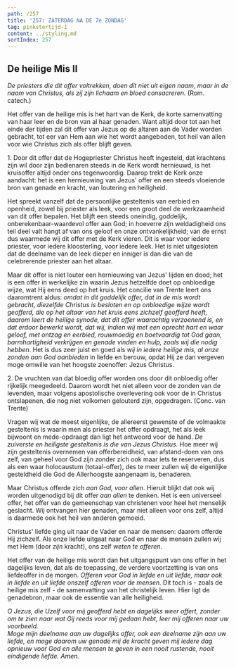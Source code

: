 ```yaml
---
path: /257
title: '257: ZATERDAG NA DE 7e ZONDAG'
tag: pinkstertijd-1
content: ../styling.md
sortIndex: 257
---
```


## De heilige Mis II

_De priesters die dit offer voltrekken, doen dit niet uit eigen naam, maar in de naam van Christus, als zij zijn lichaam en bloed consacreren._ (Rom. catech.)

Het offer van de heilige mis is het hart van de Kerk, de korte samenvatting van haar leer en de bron van al haar genaden. Want altijd door tot aan het einde der tijden zal dit offer van Jezus op de altaren aan de Vader worden gebracht, tot eer van Hem aan wie het wordt aangeboden, tot heil van allen voor wie Christus zich als offer blijft geven.

1\. Door dit offer dat de Hogepriester Christus heeft ingesteld, dat krachtens zijn wil door zijn bedienaren steeds in de Kerk wordt hernieuwd, is het kruisoffer altijd onder ons tegenwoordig. Daarop trekt de Kerk onze aandacht: het is een hernieuwing van Jezus' offer en een steeds vloeiende bron van genade en kracht, van loutering en heiligheid.

Het spreekt vanzelf dat de persoonlijke gesteltenis van eerbied en openheid, zowel bij priester als leek, voor een groot deel de werkzaamheid van dit offer bepalen. Het blijft een steeds oneindig, goddelijk, onberekenbaar-waardevol offer aan God; in hoeverre zijn weldadigheid ons teil deel valt hangt af van ons geloof en onze ontvankelijkheid; van de ernst dus waarmede wij dit offer met de Kerk vieren. Dit is waar voor iedere priester, voor iedere kloosterling, voor iedere leek. Het is niet uitgesloten dat de deelname van de leek dieper en inniger is dan die van de celebrerende priester aan het altaar.

Maar dit offer is niet louter een hernieuwing van Jezus' lijden en dood; het is een offer in werkelijke zin waarin Jezus hetzelfde doet op onbloedige wijze, wat Hij eens deed op het kruis. Het concilie van Trente leert ons daaromtrent aldus: _omdat in dit goddelijk offer, dat in de mis wordt gebracht, diezelfde Christus is besloten en op onbloedige wijze wordt geofferd, die op het altaar van het kruis eens zichzelf geofferd heeft, daarom leert de heilige synode, dat dit offer waarachtig verzoenend is, en dat erdoor bewerkt wordt, dat wij, indien wij met een oprecht hart en waar geloof, met ontzag en eerbied, rouwmoedig en boetvaardig tot God gaan, barmhartigheid verkrijgen en genade vinden en hulp, zoals wij die nodig hebben_. Het is dus zeer juist en goed als _wij in iedere heilige mis, al onze zonden aan God aanbieden_ in liefde en berouw, opdat Hij ze dan vergeven moge omwille van het hoogste zoenoffer: Jezus Christus.

2\. De vruchten van dat bloedig offer worden ons door dit onbloedig offer rijkelijk meegedeeld. Daarom wordt het niet alleen voor de zonden van de levenden, maar volgens apostolische overlevering ook voor de in Christus ontslapenen, die nog niet volkomen gelouterd zijn, opgedragen. (Conc. van Trente)

Vragen wij wat de meest eigenlijke, de allereerst gewenste of de volmaakte gesteltenis is waarin men als priester het offer opdraagt, het als leek bijwoont en mede-opdraagt dan ligt het antwoord voor de hand. _De zuiverste en heiligste gesteltenis is die van Jezus Christus._ Hoe meer wij zijn gesteltenis overnemen van offerbereidheid, van afstand-doen van ons zelf, van geheel voor God zijn zonder zich ook maar iets te reserveren, dus als een waar holocaustum (totaal-offer), des te meer zullen wij de eigenlijke gesteldheid die God de Allerhoogste aangenaam is, benaderen.

Maar Christus offerde zich _aan God, voor allen_. Hieruit blijkt dat ook wij worden uitgenodigd bij dit offer _aan allen_ te denken. Het is een universeel offer, het offer van de gemeenschap van christenen voor heel het menselijk geslacht. Wij ontvangen hier genaden, maar niet alleen voor ons zelf, altijd is daarmede ook het heil van anderen gemoeid.

Christus' liefde ging uit naar de Vader en naar de mensen: daarom offerde Hij zichzelf. Als onze liefde uitgaat naar God en naar de mensen zullen wij met Hem (door _zijn_ kracht), ons zelf _weten te offeren_.

Het offer van de heilige mis wordt dan het uitgangspunt van ons offer in het dagelijks leven, dat als de toepassing, de verdere voortzetting is van ons liefdeoffer in de morgen. _Offeren voor God in liefde en uit liefde, maar ook in liefde en uit liefde onszelf offeren voor de mensen._ Dit toch is - zoals de heilige mis zelf - de samenvatting van het christelijk leven. Hier ligt de genadebron, maar ook de essentie van alle heiligheid.

_O Jezus, die Uzelf voor mij geofferd hebt en dagelijks weer offert, zonder om te zien naar wat Gij reeds voor mij gedaan hebt, leer mij offeren naar uw voorbeeld._  
_Moge mijn deelname aan uw dagelijks offer, ook een deelname zijn aan uw liefde, en moge daarom uw genade mij de kracht geven mij iedere dag opnieuw voor God en alle mensen te geven in een nooit rustende, nooit eindigende liefde. Amen._
